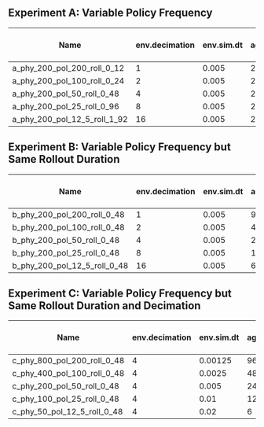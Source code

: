 
## Experiment A: Variable Policy Frequency

| Name                           | env.decimation | env.sim.dt | agent.num_steps_per_env | Equiv. Physics Rate | Equiv. Policy Frequency | Equiv. Rollout Duration |
|--------------------------------|----------------|------------|-------------------------|---------------------|-------------------------|-------------------------|
| a_phy_200_pol_200_roll_0_12    | 1              | 0.005      | 24                      | 200 Hz              | 200 Hz                  | 0.12 s                   |
| a_phy_200_pol_100_roll_0_24    | 2              | 0.005      | 24                      | 200 Hz              | 100 Hz                  | 0.24 s                   |
| a_phy_200_pol_50_roll_0_48     | 4              | 0.005      | 24                      | 200 Hz              | 50 Hz                   | 0.48 s                   |
| a_phy_200_pol_25_roll_0_96     | 8              | 0.005      | 24                      | 200 Hz              | 25 Hz                   | 0.96 s                   |
| a_phy_200_pol_12_5_roll_1_92   | 16             | 0.005      | 24                      | 200 Hz              | 12.5 Hz                 | 1.92 s                   |


## Experiment B: Variable Policy Frequency but Same Rollout Duration

| Name                           | env.decimation | env.sim.dt | agent.num_steps_per_env | Equiv. Physics Rate | Equiv. Policy Frequency | Equiv. Rollout Duration |
|--------------------------------|----------------|------------|-------------------------|---------------------|-------------------------|-------------------------|
| b_phy_200_pol_200_roll_0_48    | 1              | 0.005      | 96                      | 200 Hz              | 200 Hz                  | 0.48 s                  |
| b_phy_200_pol_100_roll_0_48    | 2              | 0.005      | 48                      | 200 Hz              | 100 Hz                  | 0.48 s                  |
| b_phy_200_pol_50_roll_0_48     | 4              | 0.005      | 24                      | 200 Hz              | 50 Hz                   | 0.48 s                  |
| b_phy_200_pol_25_roll_0_48     | 8              | 0.005      | 12                      | 200 Hz              | 25 Hz                   | 0.48 s                  |
| b_phy_200_pol_12_5_roll_0_48   | 16             | 0.005      |  6                      | 200 Hz              | 12.5 Hz                 | 0.48 s                  |


## Experiment C: Variable Policy Frequency but Same Rollout Duration and Decimation

| Name                           | env.decimation | env.sim.dt | agent.num_steps_per_env | Equiv. Physics Rate | Equiv. Policy Frequency | Equiv. Rollout Duration |
|--------------------------------|----------------|------------|-------------------------|---------------------|-------------------------|-------------------------|
| c_phy_800_pol_200_roll_0_48    | 4              | 0.00125    | 96                      | 800 Hz              | 200 Hz                  | 0.48 s                  |
| c_phy_400_pol_100_roll_0_48    | 4              | 0.0025     | 48                      | 400 Hz              | 100 Hz                  | 0.48 s                  |
| c_phy_200_pol_50_roll_0_48     | 4              | 0.005      | 24                      | 200 Hz              | 50 Hz                   | 0.48 s                  |
| c_phy_100_pol_25_roll_0_48     | 4              | 0.01       | 12                      | 100 Hz              | 25 Hz                   | 0.48 s                  |
| c_phy_50_pol_12_5_roll_0_48    | 4              | 0.02       |  6                      | 50 Hz               | 12.5 Hz                 | 0.48 s                  |


